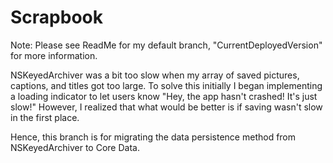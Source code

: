 # Scrapbook

Note: Please see ReadMe for my default branch, "CurrentDeployedVersion" for more information. <br /> 

NSKeyedArchiver was a bit too slow when my array of saved pictures, captions, and titles got too large. To solve this initially I began implementing a loading indicator to let users know "Hey, the app hasn't crashed! It's just slow!" However, I realized that what would be better is if saving wasn't slow in the first place. 

Hence, this branch is for migrating the data persistence method from NSKeyedArchiver to Core Data.
